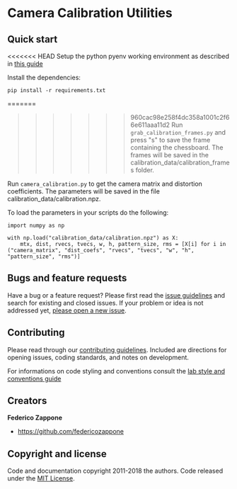 # Camera Calibration Utilities

## Quick start

<<<<<<< HEAD
Setup the python pyenv working environment as described in [this guide](https://github.com/csermac/environment)

Install the dependencies:

```pip install -r requirements.txt```

=======
>>>>>>> 960cac98e258f4dc358a1001c2f66e611aaa11d2
Run ```grab_calibration_frames.py``` and press "s" to save the frame containing the chessboard.
The frames will be saved in the calibration_data/calibration_frames folder.

Run ```camera_calibration.py``` to get the camera matrix and distortion coefficients.
The parameters will be saved in the file calibration_data/calibration.npz.

To load the parameters in your scripts do the following:

```
import numpy as np

with np.load("calibration_data/calibration.npz") as X:
    mtx, dist, rvecs, tvecs, w, h, pattern_size, rms = [X[i] for i in ("camera_matrix", "dist_coefs", "rvecs", "tvecs", "w", "h", "pattern_size", "rms")]

```

## Bugs and feature requests

Have a bug or a feature request? Please first read the [issue guidelines](https://github.com/csermac/camera_calibration/blob/main/CONTRIBUTING.md) and search for existing and closed issues. If your problem or idea is not addressed yet, [please open a new issue](https://github.com/csermac/face/issues/new).

## Contributing

Please read through our [contributing guidelines](https://github.com/csermac/camera_calibration/blob/main/CONTRIBUTING.md). Included are directions for opening issues, coding standards, and notes on development.

For informations on code styling and conventions consult the [lab style and conventions guide](https://github.com/csermac/conventions)

## Creators

**Federico Zappone**

- <https://github.com/federicozappone>

## Copyright and license

Code and documentation copyright 2011-2018 the authors. Code released under the [MIT License](https://github.com/csermac/camera_calibration/blob/master/LICENSE.md).